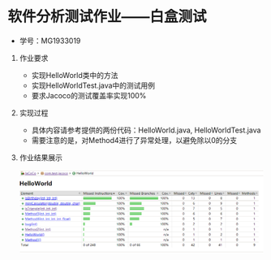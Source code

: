 # 软件分析测试作业——白盒测试

- 学号：MG1933019

1. 作业要求
   - 实现HelloWorld类中的方法
   - 实现HelloWorldTest.java中的测试用例
   - 要求Jacoco的测试覆盖率实现100%

2. 实现过程

   - 具体内容请参考提供的两份代码：HelloWorld.java, HelloWorldTest.java
   - 需要注意的是，对Method4进行了异常处理，以避免除以0的分支

3. 作业结果展示

   

   ![SiteReport](https://github.com/Tao-Han/courses/blob/master/Software-Analysis/white_box_test/result.png)

